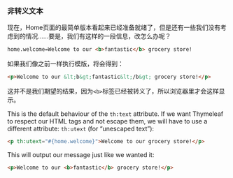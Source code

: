 ### 非转义文本

现在，Home页面的最简单版本看起来已经准备就绪了，但是还有一些我们没有考虑到的情况……要是，我们有这样的一段信息，改怎么办呢？
```html
home.welcome=Welcome to our <b>fantastic</b> grocery store!
```
如果我们像之前一样执行模版，将会得到：
```html
<p>Welcome to our &lt;b&gt;fantastic&lt;/b&gt; grocery store!</p>
```
这并不是我们期望的结果，因为`<b>`标签已经被转义了，所以浏览器里才会这样显示。

This is the default behaviour of the `th:text` attribute. If we want Thymeleaf to respect our HTML tags and not escape them, we will have to use a different attribute: `th:utext` (for “unescaped text”):
```html
<p th:utext="#{home.welcome}">Welcome to our grocery store!</p>
```
This will output our message just like we wanted it:
```html
<p>Welcome to our <b>fantastic</b> grocery store!</p>
```